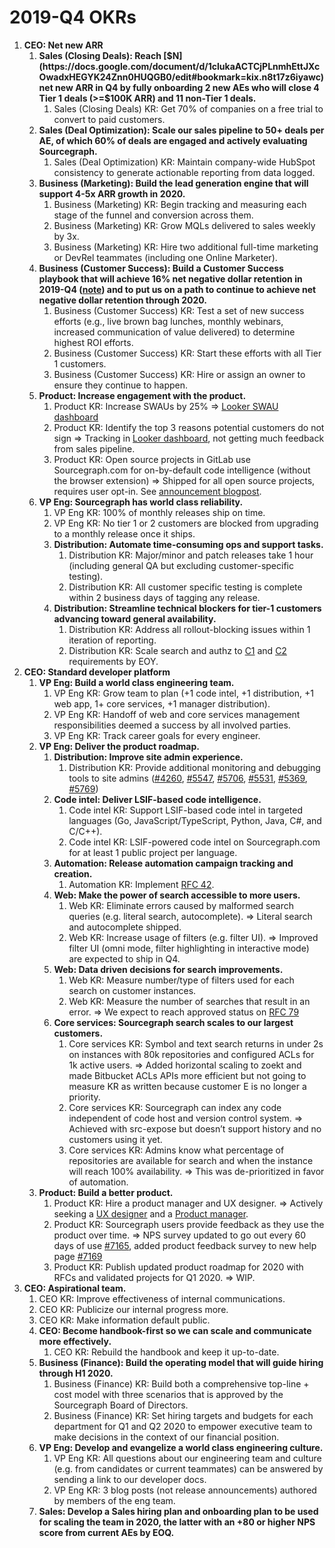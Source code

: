 # 2019-Q4 OKRs

1. **CEO: Net new ARR**
   1. **Sales (Closing Deals): Reach [$N](https://docs.google.com/document/d/1clukaACTCjPLnmhEttJXcOwadxHEGYK24Znn0HUQGB0/edit#bookmark=kix.n8t17z6iyawc) net new ARR in Q4 by fully onboarding 2 new AEs who will close 4 Tier 1 deals (>=$100K ARR) and 11 non-Tier 1 deals.**
      1. Sales (Closing Deals) KR: Get 70% of companies on a free trial to convert to paid customers.
   1. **Sales (Deal Optimization): Scale our sales pipeline to 50+ deals per AE, of which 60% of deals are engaged and actively evaluating Sourcegraph.**
      1. Sales (Deal Optimization) KR: Maintain company-wide HubSpot consistency to generate actionable reporting from data logged.
   1. **Business (Marketing): Build the lead generation engine that will support 4-5x ARR growth in 2020.**
      1. Business (Marketing) KR: Begin tracking and measuring each stage of the funnel and conversion across them.
      1. Business (Marketing) KR: Grow MQLs delivered to sales weekly by 3x.
      1. Business (Marketing) KR: Hire two additional full-time marketing or DevRel teammates (including one Online Marketer).
   1. **Business (Customer Success): Build a Customer Success playbook that will achieve 16% net negative dollar retention in 2019-Q4 ([note](https://docs.google.com/document/d/1clukaACTCjPLnmhEttJXcOwadxHEGYK24Znn0HUQGB0/edit#bookmark=id.555yhh8djvze)) and to put us on a path to continue to achieve net negative dollar retention through 2020.**
      1. Business (Customer Success) KR: Test a set of new success efforts (e.g., live brown bag lunches, monthly webinars, increased communication of value delivered) to determine highest ROI efforts.
      1. Business (Customer Success) KR: Start these efforts with all Tier 1 customers.
      1. Business (Customer Success) KR: Hire or assign an owner to ensure they continue to happen.
   1. **Product: Increase engagement with the product.**
      1. Product KR: Increase SWAUs by 25% => [Looker SWAU dashboard](https://sourcegraph.looker.com/looks/478)
      1. Product KR: Identify the top 3 reasons potential customers do not sign => Tracking in [Looker dashboard](https://sourcegraph.looker.com/dashboards/122), not getting much feedback from sales pipeline.
      1. Product KR: Open source projects in GitLab use Sourcegraph.com for on-by-default code intelligence (without the browser extension) => Shipped for all open source projects, requires user opt-in. See [announcement blogpost](https://about.sourcegraph.com/blog/gitlab-integrates-sourcegraph-code-navigation-and-code-intelligence).
   1. **VP Eng: Sourcegraph has world class reliability.**
      1. VP Eng KR: 100% of monthly releases ship on time.
      1. VP Eng KR: No tier 1 or 2 customers are blocked from upgrading to a monthly release once it ships.
      1. **Distribution: Automate time-consuming ops and support tasks.**
         1. Distribution KR: Major/minor and patch releases take 1 hour (including general QA but excluding customer-specific testing).
         1. Distribution KR: All customer specific testing is complete within 2 business days of tagging any release.
      1. **Distribution: Streamline technical blockers for tier-1 customers advancing toward general availability.**
         1. Distribution KR: Address all rollout-blocking issues within 1 iteration of reporting.
         1. Distribution KR: Scale search and authz to [C1](https://app.hubspot.com/contacts/2762526/company/407948923/) and [C2](https://app.hubspot.com/contacts/2762526/company/1712889883/) requirements by EOY.
1. **CEO: Standard developer platform**
   1. **VP Eng: Build a world class engineering team.**
      1. VP Eng KR: Grow team to plan (+1 code intel, +1 distribution, +1 web app, 1+ core services, +1 manager distribution).
      1. VP Eng KR: Handoff of web and core services management responsibilities deemed a success by all involved parties.
      1. VP Eng KR: Track career goals for every engineer.
   1. **VP Eng: Deliver the product roadmap.**
      1. **Distribution: Improve site admin experience.**
         1. Distribution KR: Provide additional monitoring and debugging tools to site admins ([#4260](https://github.com/sourcegraph/sourcegraph/issues/4260), [#5547](https://github.com/sourcegraph/sourcegraph/issues/5547), [#5706](https://github.com/sourcegraph/sourcegraph/issues/5706), [#5531](https://github.com/sourcegraph/sourcegraph/issues/5531), [#5369](https://github.com/sourcegraph/sourcegraph/issues/5369), [#5769](https://github.com/sourcegraph/sourcegraph/pull/5769))
      1. **Code intel: Deliver LSIF-based code intelligence.**
         1. Code intel KR: Support LSIF-based code intel in targeted languages (Go, JavaScript/TypeScript, Python, Java, C#, and C/C++).
         1. Code intel KR: LSIF-powered code intel on Sourcegraph.com for at least 1 public project per language.
      1. **Automation: Release automation campaign tracking and creation.**
         1. Automation KR: Implement [RFC 42](https://docs.google.com/document/d/1j85PoL6NOzLX_PHFzBQogZcnttYK0BXj9XnrxF3DYmA/edit).
      1. **Web: Make the power of search accessible to more users.**
         1. Web KR: Eliminate errors caused by malformed search queries (e.g. literal search, autocomplete). => Literal search and autocomplete shipped.
         1. Web KR: Increase usage of filters (e.g. filter UI). => Improved filter UI (omni mode, filter highlighting in interactive mode) are expected to ship in Q4.
      1. **Web: Data driven decisions for search improvements.**
         1. Web KR: Measure number/type of filters used for each search on customer instances.
         1. Web KR: Measure the number of searches that result in an error. => We expect to reach approved status on [RFC 79](https://docs.google.com/document/d/)
      1. **Core services: Sourcegraph search scales to our largest customers.**
         1. Core services KR: Symbol and text search returns in under 2s on instances with 80k repositories and configured ACLs for 1k active users. => Added horizontal scaling to zoekt and made Bitbucket ACLs APIs more efficient but not going to measure KR as written because customer E is no longer a priority.
         1. Core services KR: Sourcegraph can index any code independent of code host and version control system. => Achieved with src-expose but doesn’t support history and no customers using it yet.
         1. Core services KR: Admins know what percentage of repositories are available for search and when the instance will reach 100% availability. => This was de-prioritized in favor of automation.
   1. **Product: Build a better product.**
      1. Product KR: Hire a product manager and UX designer. => Actively seeking a [UX designer](https://github.com/sourcegraph/careers/blob/master/job-descriptions/ux-designer.md) and a [Product manager](https://github.com/sourcegraph/careers/blob/master/job-descriptions/product-manager.md).
      1. Product KR: Sourcegraph users provide feedback as they use the product over time. => NPS survey updated to go out every 60 days of use [#7165](https://github.com/sourcegraph/sourcegraph/pull/7165), added product feedback survey to new help page [#7169](https://github.com/sourcegraph/sourcegraph/pull/7169)
      1. Product KR: Publish updated product roadmap for 2020 with RFCs and validated projects for Q1 2020. => WIP.
1. **CEO: Aspirational team.**
   1. CEO KR: Improve effectiveness of internal communications.
   1. CEO KR: Publicize our internal progress more.
   1. CEO KR: Make information default public.
   1. **CEO: Become handbook-first so we can scale and communicate more effectively.**
      1. CEO KR: Rebuild the handbook and keep it up-to-date.
   1. **Business (Finance): Build the operating model that will guide hiring through H1 2020.**
      1. Business (Finance) KR: Build both a comprehensive top-line + cost model with three scenarios that is approved by the Sourcegraph Board of Directors.
      1. Business (Finance) KR: Set hiring targets and budgets for each department for Q1 and Q2 2020 to empower executive team to make decisions in the context of our financial position.
   1. **VP Eng: Develop and evangelize a world class engineering culture.**
      1. VP Eng KR: All questions about our engineering team and culture (e.g. from candidates or current teammates) can be answered by sending a link to our developer docs.
      1. VP Eng KR: 3 blog posts (not release announcements) authored by members of the eng team.
   1. **Sales: Develop a Sales hiring plan and onboarding plan to be used for scaling the team in 2020, the latter with an +80 or higher NPS score from current AEs by EOQ.**
